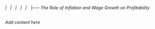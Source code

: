 ###### |   |   |   |   |   ├── The Role of Inflation and Wage Growth on Profitability

*Add content here*